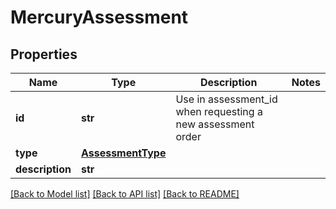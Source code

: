 # MercuryAssessment


## Properties
Name | Type | Description | Notes
------------ | ------------- | ------------- | -------------
**id** | **str** | Use in assessment_id when requesting a new assessment order | 
**type** | [**AssessmentType**](AssessmentType.md) |  | 
**description** | **str** |  | 

[[Back to Model list]](../README.md#documentation-for-models) [[Back to API list]](../README.md#documentation-for-api-endpoints) [[Back to README]](../README.md)


